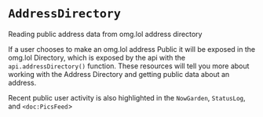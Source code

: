 #  ``AddressDirectory``

Reading public address data from omg.lol address directory

If a user chooses to make an omg.lol address Public it will be exposed in the omg.lol Directory, which is exposed by the api with the `api.addressDirectory()` function. These resources will tell you more about working with the Address Directory and getting public data about an address.

Recent public user activity is also highlighted in the ``NowGarden``, ``StatusLog``, and `<doc:PicsFeed`>

